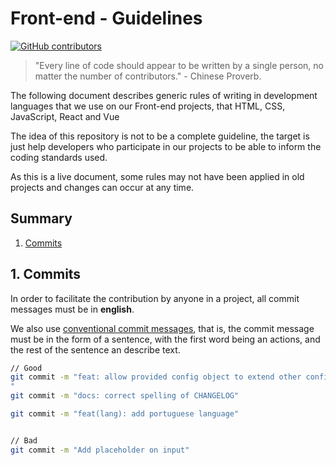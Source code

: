 # Front-end - Guidelines

[![GitHub contributors](https://img.shields.io/github/contributors/juntossomosmais/frontend-guideline.svg)](https://github.com/juntossomosmais/frontend-guideline/graphs/contributors)

> "Every line of code should appear to be written by a single person, no matter the number of contributors." - Chinese Proverb.

The following document describes generic rules of writing in development languages that we use on our Front-end projects, that HTML, CSS, JavaScript, React and Vue

The idea of this repository is not to be a complete guideline, the target is just help developers who participate in our projects to be able to inform the coding standards used.

As this is a live document, some rules may not have been applied in old projects and changes can occur at any time.

## Summary

1. [Commits](#commits)

<a name="commits"></a>

## 1. Commits

In order to facilitate the contribution by anyone in a project, all commit messages must be in **english**.

We also use [conventional commit messages](https://www.conventionalcommits.org/en/v1.0.0/), that is, the commit message must be in the form of a sentence, with the first word being an actions, and the rest of the sentence an describe text.

```bash
// Good
git commit -m "feat: allow provided config object to extend other configs
"
git commit -m "docs: correct spelling of CHANGELOG"

git commit -m "feat(lang): add portuguese language"


// Bad
git commit -m "Add placeholder on input"
```

